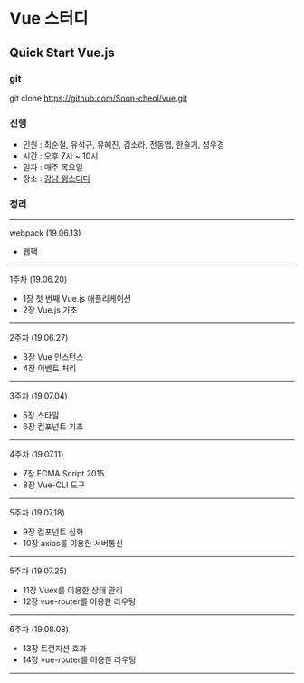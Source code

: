 # Vue 스터디
## Quick Start Vue.js

### git
git clone https://github.com/Soon-cheol/vue.git

### 진행
- 인원 : 최순철, 유석규, 유혜진, 김소라, 전동엽, 한슬기, 성우경
- 시간 : 오후 7시 ~ 10시
- 일자 : 매주 목요일
- 장소 : <a href="https://spacecloud.kr/space/3476" target="_blank">강남 윙스터디</a>

### 정리
--------------------------------------
webpack (19.06.13)
- 웹팩
--------------------------------------
1주차 (19.06.20)
- 1장 첫 번째 Vue.js 애플리케이션
- 2장 Vue.js 기초
--------------------------------------
2주차 (19.06.27)
- 3장 Vue 인스턴스
- 4장 이벤트 처리
--------------------------------------
3주차 (19.07.04)
- 5장 스타일
- 6장 컴포넌트 기초
--------------------------------------
4주차 (19.07.11)
- 7장 ECMA Script 2015
- 8장 Vue-CLI 도구
--------------------------------------
5주차 (19.07.18)
- 9장 컴포넌트 심화
- 10장 axios를 이용한 서버통신
--------------------------------------
5주차 (19.07.25)
- 11장 Vuex를 이용한 상태 관리
- 12장 vue-router를 이용한 라우팅
--------------------------------------
6주차 (19.08.08)
- 13장 트랜지션 효과
- 14장 vue-router를 이용한 라우팅
--------------------------------------
